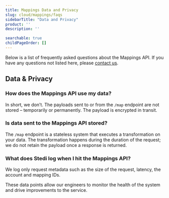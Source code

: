 ```yaml
---
title: Mappings Data and Privacy
slug: cloud/mappings/faqs
sidebarTitle: "Data and Privacy"
product: ''
description: ''

searchable: true
childPageOrder: []
---
```

Below is a list of frequently asked questions about the Mappings API. If you have any questions not listed here, please [contact us](https://www.stedi.com/contact).

## Data & Privacy

### How does the Mappings API use my data?

In short, we don’t. The payloads sent to or from the `/map` endpoint are not stored – temporarily or permanently. The payload is encrypted in transit.

### Is data sent to the Mappings API stored?

The `/map` endpoint is a stateless system that executes a transformation on your data. The transformation happens during the duration of the request; we do not retain the payload once a response is returned.

### What does Stedi log when I hit the Mappings API?

We log only request metadata such as the size of the request, latency, the account and mapping IDs.

These data points allow our engineers to monitor the health of the system and drive improvements to the service.

